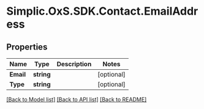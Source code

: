 # Simplic.OxS.SDK.Contact.EmailAddress

## Properties

Name | Type | Description | Notes
------------ | ------------- | ------------- | -------------
**Email** | **string** |  | [optional] 
**Type** | **string** |  | [optional] 

[[Back to Model list]](../README.md#documentation-for-models) [[Back to API list]](../README.md#documentation-for-api-endpoints) [[Back to README]](../README.md)

